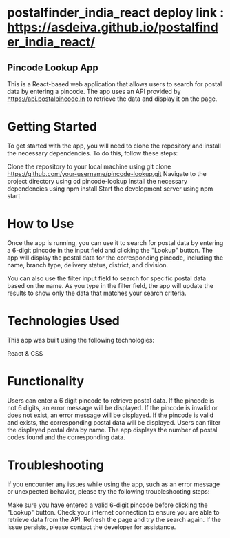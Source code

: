 # postalfinder_india_react deploy link : https://asdeiva.github.io/postalfinder_india_react/
## Pincode Lookup App
This is a React-based web application that allows users to search for postal data by entering a pincode. The app uses an API provided by https://api.postalpincode.in to retrieve the data and display it on the page.

# Getting Started
To get started with the app, you will need to clone the repository and install the necessary dependencies. To do this, follow these steps:

Clone the repository to your local machine using git clone https://github.com/your-username/pincode-lookup.git
Navigate to the project directory using cd pincode-lookup
Install the necessary dependencies using npm install
Start the development server using npm start

# How to Use
Once the app is running, you can use it to search for postal data by entering a 6-digit pincode in the input field and clicking the "Lookup" button. The app will display the postal data for the corresponding pincode, including the name, branch type, delivery status, district, and division.

You can also use the filter input field to search for specific postal data based on the name. As you type in the filter field, the app will update the results to show only the data that matches your search criteria.

# Technologies Used
This app was built using the following technologies:

React & CSS

# Functionality
Users can enter a 6 digit pincode to retrieve postal data.
If the pincode is not 6 digits, an error message will be displayed.
If the pincode is invalid or does not exist, an error message will be displayed.
If the pincode is valid and exists, the corresponding postal data will be displayed.
Users can filter the displayed postal data by name.
The app displays the number of postal codes found and the corresponding data.


# Troubleshooting
If you encounter any issues while using the app, such as an error message or unexpected behavior, please try the following troubleshooting steps:

Make sure you have entered a valid 6-digit pincode before clicking the "Lookup" button.
Check your internet connection to ensure you are able to retrieve data from the API.
Refresh the page and try the search again.
If the issue persists, please contact the developer for assistance.
